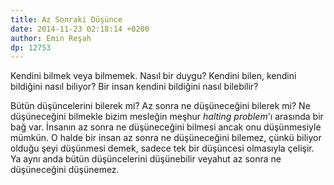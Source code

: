```yaml
---
title: Az Sonraki Düşünce
date: 2014-11-23 02:18:14 +0200
author: Emin Reşah
dp: 12753
---
```


Kendini bilmek veya bilmemek. Nasıl bir duygu? Kendini bilen, kendini
bildiğini nasıl biliyor? Bir insan kendini bildiğini nasıl bilebilir?

Bütün düşüncelerini bilerek mi? Az sonra ne düşüneceğini bilerek mi? Ne
düşüneceğini bilmekle bizim mesleğin meşhur *halting problem*'ı arasında
bir bağ var. İnsanın az sonra ne düşüneceğini bilmesi ancak onu
düşünmesiyle mümkün. O halde bir insan az sonra ne düşüneceğini bilemez,
çünkü biliyor olduğu şeyi düşünmesi demek, sadece tek bir düşüncesi
olmasıyla çelişir. Ya aynı anda bütün düşüncelerini düşünebilir veyahut
az sonra ne düşüneceğini düşünemez.
